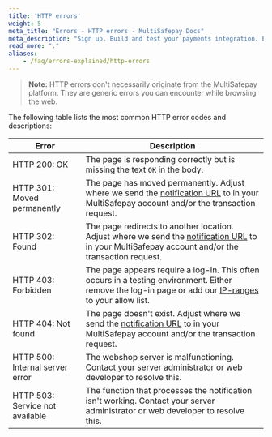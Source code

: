 ```yaml
---
title: 'HTTP errors'
weight: 5
meta_title: "Errors - HTTP errors - MultiSafepay Docs"
meta_description: "Sign up. Build and test your payments integration. Explore our products and services. Use our API Reference, SDKs, and wrappers. Get support."
read_more: "."
aliases:
    - /faq/errors-explained/http-errors
---
```

> **Note:** HTTP errors don't necessarily originate from the MultiSafepay platform. They are generic errors you can encounter while browsing the web.

The following table lists the most common HTTP error codes and descriptions:

|  Error	|  Description 	           |
|-----------|--------------------------|
| HTTP 200: OK | The page is responding correctly but is missing the text `OK` in the body. |          
| HTTP 301: Moved permanently | The page has moved permanently. Adjust where we send the [notification URL](/developer/api/notification-url) to in your MultiSafepay account and/or the transaction request. | 
| HTTP 302: Found | The page redirects to another location. Adjust where we send the [notification URL](/developer/api/notification-url) to in your MultiSafepay account and/or the transaction request. |                 
| HTTP 403: Forbidden | The page appears require a log-in. This often occurs in a testing environment. Either remove the log-in page or add our [IP-ranges](/faq/general/ip-ranges) to your allow list. | 
| HTTP 404: Not found | The page doesn't exist. Adjust where we send the [notification URL](/developer/api/notification-url) to in your MultiSafepay account and/or the transaction request. |
| HTTP 500: Internal server error | The webshop server is malfunctioning. Contact your server administrator or web developer to resolve this. |
| HTTP 503: Service not available | The function that processes the notification isn't working. Contact your server administrator or web developer to resolve this. | 
